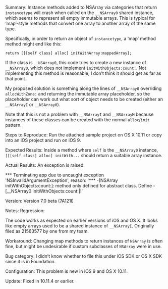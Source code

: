 Summary:
Instance methods added to NSArray via categories that return `instancetype` will crash when called on the `__NSArray0` shared instance, which seems to represent all empty immutable arrays. This is typical for ‘map’-style methods that convert one array to another array of the same type.

Specifically, in order to return an object of `instancetype`, a ‘map’ method method might end like this:

	return [[[self class] alloc] initWithArray:mappedArray];

If the class is `__NSArray0`, this code tries to create a new instance of `__NSArray0`, which does not implement `initWithObjects:count:`. Not implementing this method is reasonable; I don’t think it should get as far as that point.

My proposed solution is something along the lines of `__NSArray0` overriding `allocWithZone:` and returning the immutable array placeholder, so the placeholder can work out what sort of object needs to be created (either an `__NSArrayI` or `__NSArray0`).

Note that this is not a problem with `__NSArrayI` and `__NSArrayM` because instances of these classes can be created with the normal `alloc`/`init` pattern.

Steps to Reproduce:
Run the attached sample project on OS X 10.11 or copy into an iOS project and run on iOS 9.

Expected Results:
Inside a method where `self` is the `__NSArray0` instance, `[[[self class] alloc] initWith...` should return a suitable array instance.

Actual Results:
An exception is raised:

*** Terminating app due to uncaught exception 'NSInvalidArgumentException', reason: '*** -[NSArray initWithObjects:count:]: method only defined for abstract class.  Define -[__NSArray0 initWithObjects:count:]!'

Version:
Version 7.0 beta (7A121l)

Notes:
Regression:

The code works as expected on earlier versions of iOS and OS X. It looks like empty arrays used to be a shared instance of `__NSArrayI`.
Originally filed as 21563577 by one from my team.

Workaround:
Changing map methods to return instances of `NSArray` is often fine, but might be undesirable if custom subclasses of `NSArray` were in use.

Bug category:
I didn’t know whether to file this under iOS SDK or OS X SDK since it is in Foundation.

Configuration:
This problem is new in iOS 9 and OS X 10.11.



Update: Fixed in 10.11.4 or earlier.